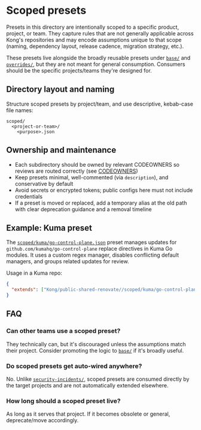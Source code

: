 # Scoped presets

Presets in this directory are intentionally scoped to a specific product, project, or team. They capture rules that are not generally applicable across Kong's repositories and may encode assumptions unique to that scope (naming, dependency layout, release cadence, migration strategy, etc.).

These presets live alongside the broadly reusable presets under [`base/`](../base) and [`overrides/`](../overrides), but they are not meant for general consumption. Consumers should be the specific projects/teams they're designed for.

## Directory layout and naming

Structure scoped presets by project/team, and use descriptive, kebab-case file names:

```
scoped/
  <project-or-team>/
    <purpose>.json
```

## Ownership and maintenance

- Each subdirectory should be owned by relevant CODEOWNERS so reviews are routed correctly (see [CODEOWNERS](../CODEOWNERS))
- Keep presets minimal, well-commented (via `description`), and conservative by default
- Avoid secrets or encrypted tokens; public configs here must not include credentials
- If a preset is moved or replaced, add a temporary alias at the old path with clear deprecation guidance and a removal timeline

## Example: Kuma preset

The [`scoped/kuma/go-control-plane.json`](./kuma/go-control-plane.json) preset manages updates for `github.com/kumahq/go-control-plane` replace directives in Kuma Go modules. It uses a custom regex manager, disables conflicting default managers, and groups related updates for review.

Usage in a Kuma repo:

```json
{
  "extends": ["Kong/public-shared-renovate//scoped/kuma/go-control-plane"]
}
```

## FAQ

### Can other teams use a scoped preset?

They technically can, but it's discouraged unless the assumptions match their project. Consider promoting the logic to [`base/`](../base) if it's broadly useful.

### Do scoped presets get auto-wired anywhere?

No. Unlike [`security-incidents/`](../security-incidents), scoped presets are consumed directly by the target projects and are not automatically extended elsewhere.

### How long should a scoped preset live?

As long as it serves that project. If it becomes obsolete or general, deprecate/move accordingly.
